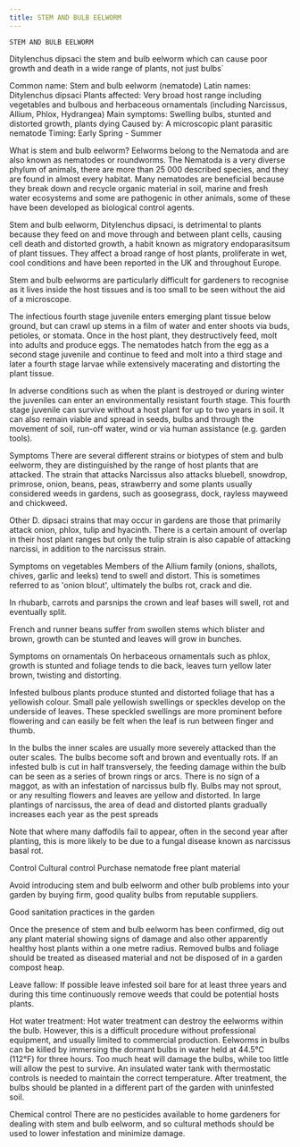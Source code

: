 ```yaml
---
title: STEM AND BULB EELWORM
---
```

`STEM AND BULB EELWORM`

Ditylenchus dipsaci the stem and bulb eelworm which can cause poor growth and death in a wide range of plants, not just bulbs`

Common name: Stem and bulb eelworm (nematode)
Latin names: Ditylenchus dipsaci
Plants affected: Very broad host range including vegetables and bulbous and herbaceous ornamentals (including Narcissus, Allium, Phlox, Hydrangea)
Main symptoms: Swelling bulbs, stunted and distorted growth, plants dying
Caused by: A microscopic plant parasitic nematode
Timing: Early Spring - Summer

What is stem and bulb eelworm?
Eelworms belong to the Nematoda and are also known as nematodes or roundworms. The Nematoda is a very diverse phylum of animals, there are more than 25 000 described species, and they are found in almost every habitat. Many nematodes are beneficial because they break down and recycle organic material in soil, marine and fresh water ecosystems and some are pathogenic in other animals, some of these have been developed as biological control agents.

Stem and bulb eelworm, Ditylenchus dipsaci, is detrimental to plants because they feed on and move through and between plant cells, causing cell death and distorted growth, a habit known as migratory endoparasitsum of plant tissues. They affect a broad range of host plants, proliferate in wet, cool conditions and have been reported in the UK and throughout Europe. 

Stem and bulb eelworms are particularly difficult for gardeners to recognise as it lives inside the host tissues and is too small to be seen without the aid of a microscope.

The infectious fourth stage juvenile enters emerging plant tissue below ground, but can crawl up stems in a film of water and enter shoots via buds, petioles, or stomata. Once in the host plant, they destructively feed, molt into adults and produce eggs. The nematodes hatch from the egg as a second stage juvenile and continue to feed and molt into a third stage and later a fourth stage larvae while extensively macerating and distorting the plant tissue.

In adverse conditions such as when the plant is destroyed or during winter the juveniles can enter an environmentally resistant fourth stage. This fourth stage juvenile can survive without a host plant for up to two years in soil. It can also remain viable and spread in seeds, bulbs and through the movement of soil, run-off water, wind or via human assistance (e.g. garden tools).

Symptoms
There are several different strains or biotypes of stem and bulb eelworm, they are distinguished by the range of host plants that are attacked. The strain that attacks Narcissus also attacks bluebell, snowdrop, primrose, onion, beans, peas, strawberry and some plants usually considered weeds in gardens, such as goosegrass, dock, rayless mayweed and chickweed.

Other D. dipsaci strains that may occur in gardens are those that primarily attack onion, phlox, tulip and hyacinth. There is a certain amount of overlap in their host plant ranges but only the tulip strain is also capable of attacking narcissi, in addition to the narcissus strain.

Symptoms on vegetables
Members of the Allium family (onions, shallots, chives, garlic and leeks) tend to swell and distort. This is sometimes referred to as 'onion blout', ultimately the bulbs rot, crack and die.

In rhubarb, carrots and parsnips the crown and leaf bases will swell, rot and eventually split.

French and runner beans suffer from swollen stems which blister and brown, growth can be stunted and leaves will grow in bunches.

Symptoms on ornamentals
On herbaceous ornamentals such as phlox, growth is stunted and foliage tends to die back, leaves turn yellow later brown, twisting and distorting.

Infested bulbous plants produce stunted and distorted foliage that has a yellowish colour. Small pale yellowish swellings or speckles develop on the underside of leaves. These speckled swellings are more prominent before flowering and can easily be felt when the leaf is run between finger and thumb.

In the bulbs the inner scales are usually more severely attacked than the outer scales. The bulbs become soft and brown and eventually rots. If an infested bulb is cut in half transversely, the feeding damage within the bulb can be seen as a series of brown rings or arcs. There is no sign of a maggot, as with an infestation of narcissus bulb fly. Bulbs may not sprout, or any resulting flowers and leaves are yellow and distorted. In large plantings of narcissus, the area of dead and distorted plants gradually increases each year as the pest spreads

Note that where many daffodils fail to appear, often in the second year after planting, this is more likely to be due to a fungal disease known as narcissus basal rot.

Control
Cultural control
Purchase nematode free plant material

Avoid introducing stem and bulb eelworm and other bulb problems into your garden by buying firm, good quality bulbs from reputable suppliers.

Good sanitation practices in the garden

Once the presence of stem and bulb eelworm has been confirmed, dig out any plant material showing signs of damage and also other apparently healthy host plants within a one metre radius. Removed bulbs and foliage should be treated as diseased material and not be disposed of in a garden compost heap. 

Leave fallow: If possible leave infested soil bare for at least three years and during this time continuously remove weeds that could be potential hosts plants. 

Hot water treatment: Hot water treatment can destroy the eelworms within the bulb. However, this is a difficult procedure without professional equipment, and usually limited to commercial production. Eelworms in bulbs can be killed by immersing the dormant bulbs in water held at 44.5°C (112°F) for three hours. Too much heat will damage the bulbs, while too little will allow the pest to survive. An insulated water tank with thermostatic controls is needed to maintain the correct temperature. After treatment, the bulbs should be planted in a different part of the garden with uninfested soil.

Chemical control
There are no pesticides available to home gardeners for dealing with stem and bulb eelworm, and so cultural methods should be used to lower infestation and minimize damage.